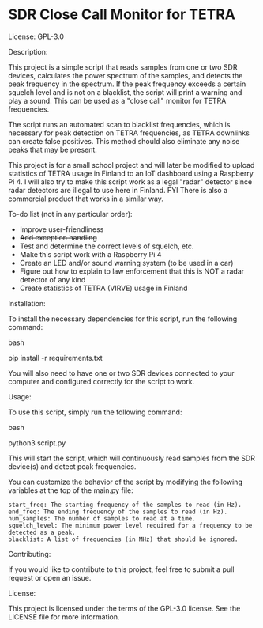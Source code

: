 # SDR Close Call Monitor for TETRA

License: GPL-3.0

Description:

This project is a simple script that reads samples from one or two SDR devices, calculates the power spectrum of the samples, and detects the peak frequency in the spectrum. If the peak frequency exceeds a certain squelch level and is not on a blacklist, the script will print a warning and play a sound. This can be used as a "close call" monitor for TETRA frequencies.

The script runs an automated scan to blacklist frequencies, which is necessary for peak detection on TETRA frequencies, as TETRA downlinks can create false positives. This method should also eliminate any noise peaks that may be present.

This project is for a small school project and will later be modified to upload statistics of TETRA usage in Finland to an IoT dashboard using a Raspberry Pi 4. I will also try to make this script work as a legal "radar" detector since radar detectors are illegal to use here in Finland. FYI There is also a commercial product that works in a similar way.

To-do list (not in any particular order):

-    Improve user-friendliness
-    ~~Add exception handling~~
-    Test and determine the correct levels of squelch, etc.
-    Make this script work with a Raspberry Pi 4
-    Create an LED and/or sound warning system (to be used in a car)
-    Figure out how to explain to law enforcement that this is NOT a radar detector of any kind
-    Create statistics of TETRA (VIRVE) usage in Finland

Installation:

To install the necessary dependencies for this script, run the following command:

bash

pip install -r requirements.txt

You will also need to have one or two SDR devices connected to your computer and configured correctly for the script to work.

Usage:

To use this script, simply run the following command:

bash

python3 script.py

This will start the script, which will continuously read samples from the SDR device(s) and detect peak frequencies.

You can customize the behavior of the script by modifying the following variables at the top of the main.py file:

    start_freq: The starting frequency of the samples to read (in Hz).
    end_freq: The ending frequency of the samples to read (in Hz).
    num_samples: The number of samples to read at a time.
    squelch_level: The minimum power level required for a frequency to be detected as a peak.
    blacklist: A list of frequencies (in MHz) that should be ignored.

Contributing:

If you would like to contribute to this project, feel free to submit a pull request or open an issue.

License:

This project is licensed under the terms of the GPL-3.0 license. See the LICENSE file for more information.
